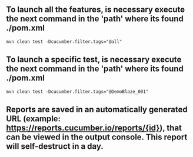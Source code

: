 ## To launch all the features, is necessary execute the next command in the 'path' where its found ./pom.xml

` mvn clean test -Dcucumber.filter.tags="@all" `

## To launch a specific test, is necessary execute the next command in the 'path' where its found ./pom.xml

` mvn clean test -Dcucumber.filter.tags="@DemoBlaze_001" `

## Reports are saved in an automatically generated URL (example: https://reports.cucumber.io/reports/{id}), that can be viewed in the output console. This report will self-destruct in a day.
